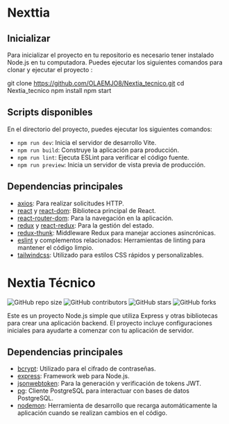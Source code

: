 # Nexttia 

## Inicializar

Para inicializar el proyecto en tu repositorio es necesario tener instalado Node.js en tu computadora. Puedes ejecutar los siguientes comandos para clonar y ejecutar el proyecto :

git clone https://github.com/OLAEMJO8/Nextia_tecnico.git
cd Nextia_tecnico
npm install
npm start


## Scripts disponibles

En el directorio del proyecto, puedes ejecutar los siguientes comandos:

- `npm run dev`: Inicia el servidor de desarrollo Vite.
- `npm run build`: Construye la aplicación para producción.
- `npm run lint`: Ejecuta ESLint para verificar el código fuente.
- `npm run preview`: Inicia un servidor de vista previa de producción.

## Dependencias principales

- [axios](https://www.npmjs.com/package/axios): Para realizar solicitudes HTTP.
- [react](https://www.npmjs.com/package/react) y [react-dom](https://www.npmjs.com/package/react-dom): Biblioteca principal de React.
- [react-router-dom](https://www.npmjs.com/package/react-router-dom): Para la navegación en la aplicación.
- [redux](https://www.npmjs.com/package/redux) y [react-redux](https://www.npmjs.com/package/react-redux): Para la gestión del estado.
- [redux-thunk](https://www.npmjs.com/package/redux-thunk): Middleware Redux para manejar acciones asincrónicas.
- [eslint](https://www.npmjs.com/package/eslint) y complementos relacionados: Herramientas de linting para mantener el código limpio.
- [tailwindcss](https://www.npmjs.com/package/tailwindcss): Utilizado para estilos CSS rápidos y personalizables.


# Nextia Técnico

![GitHub repo size](https://img.shields.io/github/repo-size/yourusername/nextia_tecnico)
![GitHub contributors](https://img.shields.io/github/contributors/yourusername/nextia_tecnico)
![GitHub stars](https://img.shields.io/github/stars/yourusername/nextia_tecnico?style=social)
![GitHub forks](https://img.shields.io/github/forks/yourusername/nextia_tecnico?style=social)

Este es un proyecto Node.js simple que utiliza Express y otras bibliotecas para crear una aplicación backend. El proyecto incluye configuraciones iniciales para ayudarte a comenzar con tu aplicación de servidor.


## Dependencias principales

- [bcrypt](https://www.npmjs.com/package/bcrypt): Utilizado para el cifrado de contraseñas.
- [express](https://www.npmjs.com/package/express): Framework web para Node.js.
- [jsonwebtoken](https://www.npmjs.com/package/jsonwebtoken): Para la generación y verificación de tokens JWT.
- [pg](https://www.npmjs.com/package/pg): Cliente PostgreSQL para interactuar con bases de datos PostgreSQL.
- [nodemon](https://www.npmjs.com/package/nodemon): Herramienta de desarrollo que recarga automáticamente la aplicación cuando se realizan cambios en el código.


